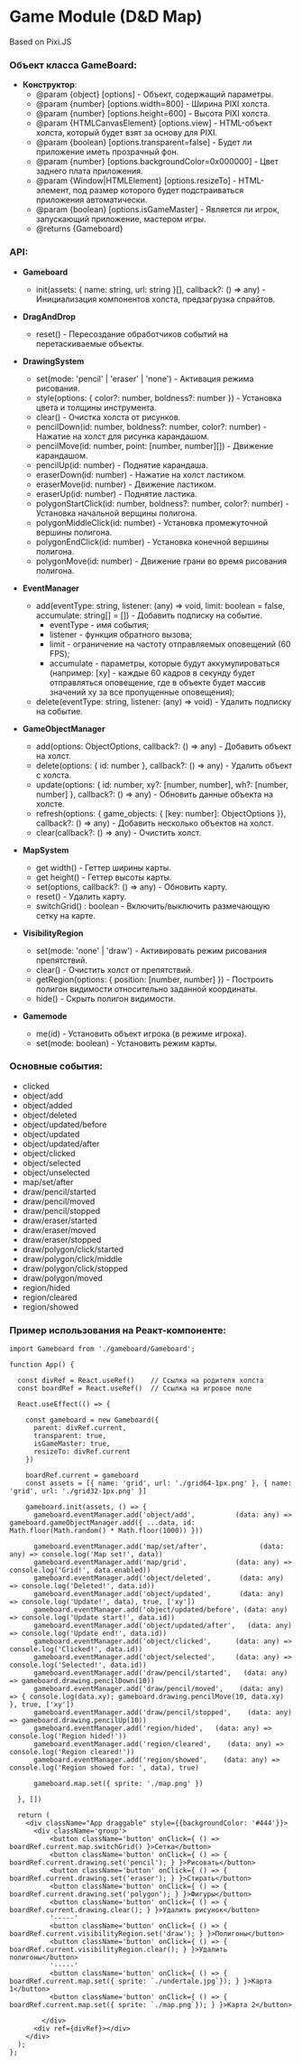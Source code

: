 # Game Module (D&D Map)

Based on Pixi.JS

### Объект класса GameBoard:
*  **Конструктор**:
   * @param {object} [options] - Объект, содержащий параметры.
   * @param {number} [options.width=800] - Ширина PIXI холста.
   * @param {number} [options.height=600] - Высота PIXI холста.
   * @param {HTMLCanvasElement} [options.view] - HTML-объект холста, который будет взят за основу для PIXI.
   * @param {boolean} [options.transparent=false] - Будет ли приложение иметь прозрачный фон.
   * @param {number} [options.backgroundColor=0x000000] - Цвет заднего плата приложения.
   * @param {Window|HTMLElement} [options.resizeTo] - HTML-элемент, под размер которого будет подстраиваться приложения автоматически.
   * @param {boolean} [options.isGameMaster] - Является ли игрок, запускающий приложение, мастером игры.
   * @returns {Gameboard}

### API:
* **Gameboard**
    * init(assets: { name: string, url: string }[], callback?: () => any) - Инициализация компонентов холста, предзагрузка спрайтов.

* **DragAndDrop**
    * reset() - Пересоздание обработчиков событий на перетаскиваемые объекты.

* **DrawingSystem**
    * set(mode: 'pencil' | 'eraser' | 'none') - Активация режима рисования.
    * style(options: { color?: number, boldness?: number }) - Установка цвета и толщины инструмента.
    * clear() - Очистка холста от рисунков.
    * pencilDown(id: number, boldness?: number, color?: number) - Нажатие на холст для рисунка карандашом.
    * pencilMove(id: number, point: [number, number][]) - Движение карандашом.
    * pencilUp(id: number) - Поднятие карандаша.
    * eraserDown(id: number) - Нажатие на холст ластиком.
    * eraserMove(id: number) - Движение ластиком.
    * eraserUp(id: number) - Поднятие ластика.
    * polygonStartClick(id: number, boldness?: number, color?: number) - Установка начальной верщины полигона.
    * polygonMiddleClick(id: number) - Установка промежуточной вершины полигона.
    * polygonEndClick(id: number) - Установка конечной вершины полигона.
    * polygonMove(id: number) - Движение грани во время рисования полигона.

* **EventManager**
    * add(eventType: string, listener: (any) => void, limit: boolean = false, accumulate: string[] = []) - Добавить подписку на событие.
        * eventType - имя события;
        * listener - функция обратного вызова;
        * limit - ограничение на частоту отправляемых оповещений (60 FPS);
        * accumulate - параметры, которые будут аккумулироваться (например: [xy] - каждые 60 кадров в секунду будет отправляться оповещение, где в объекте будет массив значений xy за все пропущенные оповещения);
    * delete(eventType: string, listener: (any) => void) - Удалить подписку на событие.

* **GameObjectManager**
    * add(options: ObjectOptions, callback?: () => any) - Добавить объект на холст.
    * delete(options: { id: number }, callback?: () => any) - Удалить объект с холста.
    * update(options: { id: number, xy?: [number, number], wh?: [number, number] }, callback?: () => any) - Обновить данные объекта на холсте.
    * refresh(options: { game_objects: { [key: number]: ObjectOptions }}, callback?: () => any) - Добавить несколько объектов на холст.
    * clear(callback?: () => any) - Очистить холст.

* **MapSystem**
    * get width() - Геттер ширины карты.
    * get height() - Геттер высоты карты.
    * set(options, callback?: () => any) - Обновить карту.
    * reset() - Удалить карту.
    * switchGrid() : boolean - Включить/выключить размечающую сетку на карте.

* **VisibilityRegion**
    * set(mode: 'none' | 'draw') - Активировать режим рисования препятствий.
    * clear() - Очистить холст от препятствий.
    * getRegion(options: { position: [number, number] }) - Построить полигон видимости относительно заданной координаты.
    * hide() - Скрыть полигон видимости.

* **Gamemode**
    * me(id) - Установить объект игрока (в режиме игрока).
    * set(mode: boolean) - Установить режим карты.

### Основные события:
* clicked
* object/add
* object/added
* object/deleted
* object/updated/before
* object/updated
* object/updated/after
* object/clicked
* object/selected
* object/unselected
* map/set/after
* draw/pencil/started
* draw/pencil/moved
* draw/pencil/stopped  
* draw/eraser/started
* draw/eraser/moved
* draw/eraser/stopped 
* draw/polygon/click/started
* draw/polygon/click/middle
* draw/polygon/click/stopped 
* draw/polygon/moved 
* region/hided
* region/cleared
* region/showed



### Пример использования на Реакт-компоненте:
```
import Gameboard from './gameboard/Gameboard';

function App() {

  const divRef = React.useRef()    // Ссылка на родителя холста
  const boardRef = React.useRef()  // Ссылка на игровое поле
  
  React.useEffect(() => {
    
    const gameboard = new Gameboard({
      parent: divRef.current,
      transparent: true,
      isGameMaster: true,
      resizeTo: divRef.current
    })

    boardRef.current = gameboard
    const assets = [{ name: 'grid', url: './grid64-1px.png' }, { name: 'grid', url: './grid32-1px.png' }]

    gameboard.init(assets, () => {
      gameboard.eventManager.add('object/add',          (data: any) => gameboard.gameObjectManager.add({ ...data, id: Math.floor(Math.random() * Math.floor(1000)) }))
      
      gameboard.eventManager.add('map/set/after',             (data: any) => console.log('Map set!', data))
      gameboard.eventManager.add('map/grid',            (data: any) => console.log('Grid!', data.enabled))
      gameboard.eventManager.add('object/deleted',       (data: any) => console.log('Deleted!', data.id))
      gameboard.eventManager.add('object/updated',       (data: any) => console.log('Update!', data), true, ['xy'])
      gameboard.eventManager.add('object/updated/before', (data: any) => console.log('Update start!', data.id))
      gameboard.eventManager.add('object/updated/after',   (data: any) => console.log('Update end!', data.id))
      gameboard.eventManager.add('object/clicked',      (data: any) => console.log('Clicked!', data.id))
      gameboard.eventManager.add('object/selected',     (data: any) => console.log('Selected!', data.id))
      gameboard.eventManager.add('draw/pencil/started',   (data: any) => gameboard.drawing.pencilDown(10))
      gameboard.eventManager.add('draw/pencil/moved',    (data: any) => { console.log(data.xy); gameboard.drawing.pencilMove(10, data.xy) }, true, ['xy'])
      gameboard.eventManager.add('draw/pencil/stopped',    (data: any) => gameboard.drawing.pencilUp(10))
      gameboard.eventManager.add('region/hided',   (data: any) => console.log('Region hided!'))
      gameboard.eventManager.add('region/cleared',    (data: any) => console.log('Region cleared!'))
      gameboard.eventManager.add('region/showed',    (data: any) => console.log('Region showed for: ', data), true)

      gameboard.map.set({ sprite: './map.png' })

  }, [])

  return (
    <div className="App draggable" style={{backgroundColor: '#444'}}>
      <div className='group'>
          <button className='button' onClick={ () => boardRef.current.map.switchGrid() }>Сетка</button>
          <button className='button' onClick={ () => { boardRef.current.drawing.set('pencil'); } }>Рисовать</button>
          <button className='button' onClick={ () => { boardRef.current.drawing.set('eraser'); } }>Стирать</button>
          <button className='button' onClick={ () => { boardRef.current.drawing.set('polygon'); } }>Фигуры</button>
          <button className='button' onClick={ () => { boardRef.current.drawing.clear(); } }>Удалить рисунок</button>
          '-----'
          <button className='button' onClick={ () => { boardRef.current.visibilityRegion.set('draw'); } }>Полигоны</button>
          <button className='button' onClick={ () => { boardRef.current.visibilityRegion.clear(); } }>Удалить полигоны</button>
          '-----'
          <button className='button' onClick={ () => { boardRef.current.map.set({ sprite: `./undertale.jpg`}); } }>Карта 1</button>
          <button className='button' onClick={ () => { boardRef.current.map.set({ sprite: `./map.png`}); } }>Карта 2</button>

        </div>
      <div ref={divRef}></div>
    </div>
  );
};
```